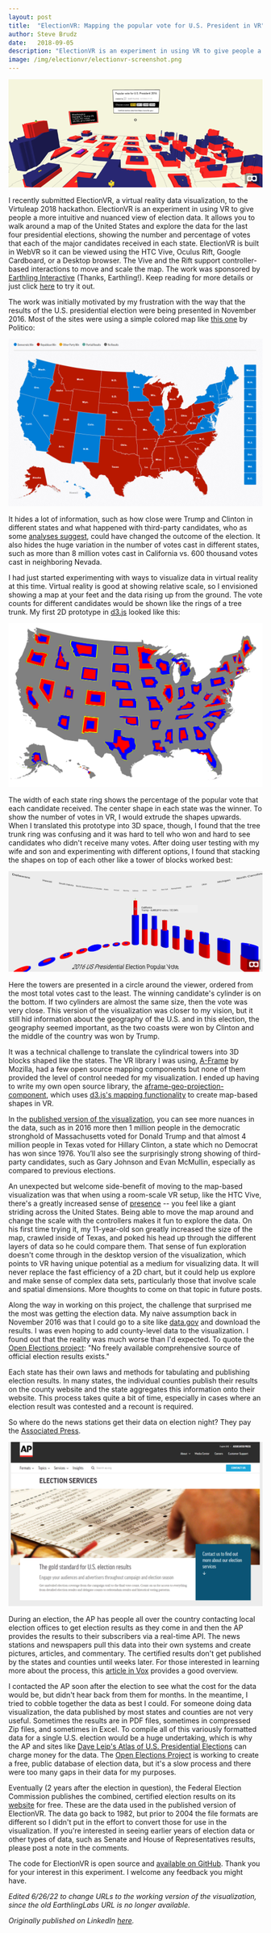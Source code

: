 ```yaml
---
layout: post
title:  "ElectionVR: Mapping the popular vote for U.S. President in VR"
author: Steve Brudz
date:   2018-09-05
description: "ElectionVR is an experiment in using VR to give people a more intuitive and nuanced view of election data.  Learn about how it works, the process of building it, and the challenges of finding reliable data for US elections."
image: /img/electionvr/electionvr-screenshot.png
---
```

![ElectionVR screenshot](/img/electionvr/electionvr-screenshot.png)

I recently submitted ElectionVR, a virtual reality data visualization, to the Virtuleap 2018 hackathon. ElectionVR is an experiment in using VR to give people a more intuitive and nuanced view of election data. It allows you to walk around a map of the United States and explore the data for the last four presidential elections, showing the number and percentage of votes that each of the major candidates received in each state. ElectionVR is built in WebVR so it can be viewed using the HTC Vive, Oculus Rift, Google Cardboard, or a Desktop browser. The Vive and the Rift support controller-based interactions to move and scale the map. The work was sponsored by [Earthling Interactive](https://earthlinginteractive.com/) (Thanks, Earthling!). Keep reading for more details or just click [here](https://sbrudz.github.io/election-vr/) to try it out.

The work was initially motivated by my frustration with the way that the results of the U.S. presidential election were being presented in November 2016. Most of the sites were using a simple colored map like [this one](https://www.politico.com/mapdata-2016/2016-election/results/map/president/) by Politico:

![Politico map of popular vote for US President 2016](/img/electionvr/politico-map.png)

It hides a lot of information, such as how close were Trump and Clinton in different states and what happened with third-party candidates, who as some [analyses suggest](https://www.vox.com/policy-and-politics/2016/11/11/13576798/jill-stein-third-party-donald-trump-win), could have changed the outcome of the election. It also hides the huge variation in the number of votes cast in different states, such as more than 8 million votes cast in California vs. 600 thousand votes cast in neighboring Nevada.

I had just started experimenting with ways to visualize data in virtual reality at this time. Virtual reality is good at showing relative scale, so I envisioned showing a map at your feet and the data rising up from the ground. The vote counts for different candidates would be shown like the rings of a tree trunk. My first 2D prototype in [d3.js](https://d3js.org/) looked like this:

![2D prototype of election results using d3.js](/img/electionvr/d3-2d-prototype.png)

The width of each state ring shows the percentage of the popular vote that each candidate received. The center shape in each state was the winner. To show the number of votes in VR, I would extrude the shapes upwards. When I translated this prototype into 3D space, though, I found that the tree trunk ring was confusing and it was hard to tell who won and hard to see candidates who didn't receive many votes. After doing user testing with my wife and son and experimenting with different options, I found that stacking the shapes on top of each other like a tower of blocks worked best:

![3D prototype of election results using stacked shapes](/img/electionvr/stacked-shapes-prototype.png)

Here the towers are presented in a circle around the viewer, ordered from the most total votes cast to the least. The winning candidate's cylinder is on the bottom. If two cylinders are almost the same size, then the vote was very close. This version of the visualization was closer to my vision, but it still hid information about the geography of the U.S. and in this election, the geography seemed important, as the two coasts were won by Clinton and the middle of the country was won by Trump.

It was a technical challenge to translate the cylindrical towers into 3D blocks shaped like the states. The VR library I was using, [A-Frame](https://aframe.io/) by Mozilla, had a few open source mapping components but none of them provided the level of control needed for my visualization. I ended up having to write my own open source library, the [aframe-geo-projection-component](https://github.com/EarthlingInteractive/aframe-geo-projection-component), which uses [d3.js's mapping functionality](https://github.com/d3/d3-geo) to create map-based shapes in VR.

In the [published version of the visualization](https://sbrudz.github.io/election-vr/), you can see more nuances in the data, such as in 2016 more then 1 million people in the democratic stronghold of Massachusetts voted for Donald Trump and that almost 4 million people in Texas voted for Hillary Clinton, a state which no Democrat has won since 1976. You’ll also see the surprisingly strong showing of third-party candidates, such as Gary Johnson and Evan McMullin, especially as compared to previous elections.

An unexpected but welcome side-benefit of moving to the map-based visualization was that when using a room-scale VR setup, like the HTC Vive, there's a greatly increased sense of [presence](https://en.wikipedia.org/wiki/Immersion_(virtual_reality)) -- you feel like a giant striding across the United States. Being able to move the map around and change the scale with the controllers makes it fun to explore the data. On his first time trying it, my 11-year-old son greatly increased the size of the map, crawled inside of Texas, and poked his head up through the different layers of data so he could compare them. That sense of fun exploration doesn't come through in the desktop version of the visualization, which points to VR having unique potential as a medium for visualizing data. It will never replace the fast efficiency of a 2D chart, but it could help us explore and make sense of complex data sets, particularly those that involve scale and spatial dimensions. More thoughts to come on that topic in future posts.

Along the way in working on this project, the challenge that surprised me the most was getting the election data. My naive assumption back in November 2016 was that I could go to a site like [data.gov](https://www.data.gov/) and download the results. I was even hoping to add county-level data to the visualization. I found out that the reality was much worse than I'd expected. To quote the [Open Elections project](http://www.openelections.net/about/): "No freely available comprehensive source of official election results exists."

Each state has their own laws and methods for tabulating and publishing election results. In many states, the individual counties publish their results on the county website and the state aggregates this information onto their website. This process takes quite a bit of time, especially in cases where an election result was contested and a recount is required.

So where do the news stations get their data on election night? They pay the [Associated Press](https://www.ap.org/en-us/topics/politics/election-services).

![Associated Press Election Services page](/img/electionvr/associated-press-elections.png)

During an election, the AP has people all over the country contacting local election offices to get election results as they come in and then the AP provides the results to their subscribers via a real-time API. The news stations and newspapers pull this data into their own systems and create pictures, articles, and commentary. The certified results don't get published by the states and counties until weeks later. For those interested in learning more about the process, this [article in Vox](https://www.vox.com/2018/5/8/17320758/primary-election-night-results-ohio-west-virginia-indiana-north-carolina) provides a good overview.

I contacted the AP soon after the election to see what the cost for the data would be, but didn't hear back from them for months. In the meantime, I tried to cobble together the data as best I could. For someone doing data visualization, the data published by most states and counties are not very useful. Sometimes the results are in PDF files, sometimes in compressed Zip files, and sometimes in Excel. To compile all of this variously formatted data for a single U.S. election would be a huge undertaking, which is why the AP and sites like [Dave Leip's Atlas of U.S. Presidential Elections](https://uselectionatlas.org/) can charge money for the data. The [Open Elections Project](http://www.openelections.net/) is working to create a free, public database of election data, but it's a slow process and there were too many gaps in their data for my purposes.

Eventually (2 years after the election in question), the Federal Election Commission publishes the combined, certified election results on its [website](https://www.fec.gov/introduction-campaign-finance/election-and-voting-information/) for free. These are the data used in the published version of ElectionVR. The data go back to 1982, but prior to 2004 the file formats are different so I didn't put in the effort to convert those for use in the visualization. If you're interested in seeing earlier years of election data or other types of data, such as Senate and House of Representatives results, please post a note in the comments.

The code for ElectionVR is open source and [available on GitHub](https://github.com/sbrudz/election-vr). Thank you for your interest in this experiment. I welcome any feedback you might have.

*Edited 6/26/22 to change URLs to the working version of the visualization, since the old EarthlingLabs URL is no longer available.*

*Originally published on LinkedIn [here](https://www.linkedin.com/pulse/electionvr-mapping-popular-vote-us-president-vr-steve-brudz/).*
